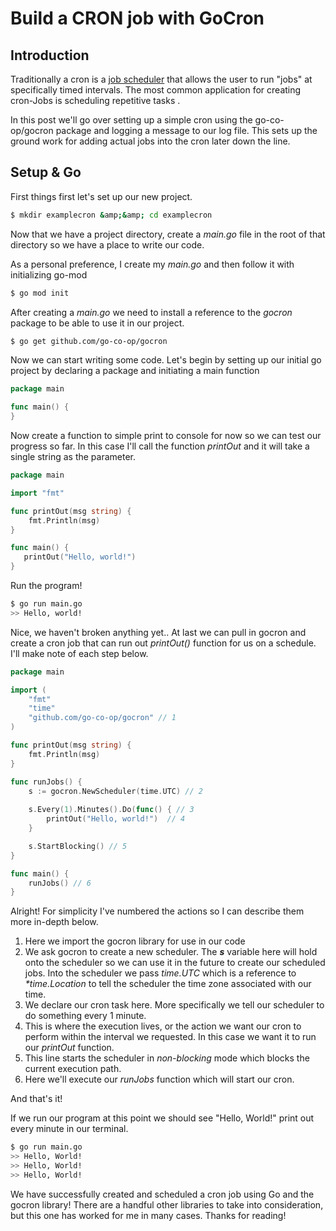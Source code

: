 # Build a CRON job with GoCron

## Introduction

Traditionally a cron is a [job scheduler](https://en.wikipedia.org/wiki/Job_scheduler) that allows the user to run &quot;jobs&quot; at specifically timed intervals. The most common application for creating cron-Jobs is scheduling repetitive tasks .</p><p>In this post we&#39;ll go over setting up a simple cron using the go-co-op/gocron package and logging a message to our log file. This sets up the ground work for adding actual jobs into the cron later down the line.

## Setup & Go

First things first let's set up our new project.
```sh
$ mkdir examplecron &amp;&amp; cd examplecron
```
Now that we have a project directory, create a <em>main.go</em> file in the root of that directory so we have a place to write our code.

As a personal preference, I create my <em>main.go</em> and then follow it with initializing go-mod
```sh
$ go mod init
```

After creating a <em>main.go</em> we need to install a reference to the <em>gocron</em> package to be able to use it in our project.

```sh
$ go get github.com/go-co-op/gocron
```

Now we can start writing some code. Let's begin by setting up our initial go project by declaring a package and initiating a main function

```go
package main

func main() {
}
```

Now create a function to simple print to console for now so we can test our progress so far. In this case I&#39;ll call the function <em>printOut</em> and it will take a single string as the parameter.</p>

```go
package main

import "fmt"

func printOut(msg string) {
    fmt.Println(msg)
}

func main() {
   printOut("Hello, world!")
}
```

Run the program!

```sh
$ go run main.go
>> Hello, world!
```

Nice, we haven&#39;t broken anything yet..
At last we can pull in gocron and create a cron job that can run out <em>printOut()</em> function for us on a schedule. I&#39;ll make note of each step below.

```go
package main

import (
    "fmt"
    "time"
    "github.com/go-co-op/gocron" // 1
)

func printOut(msg string) {
    fmt.Println(msg)
}

func runJobs() {
    s := gocron.NewScheduler(time.UTC) // 2
    
    s.Every(1).Minutes().Do(func() { // 3
        printOut("Hello, world!")  // 4
    }

    s.StartBlocking() // 5
}

func main() {
    runJobs() // 6
}
```

Alright! For simplicity I&#39;ve numbered the actions so I can describe them more in-depth below.

1. Here we import the gocron library for use in our code
2. We ask gocron to create a new scheduler. The <strong><em>s</em></strong> variable here will hold onto the scheduler so we can use it in the future to create our scheduled jobs. Into the scheduler we pass <em>time.UTC</em> which is a reference to <em>*time.Location</em> to tell the scheduler the time zone associated with our time.
3. We declare our cron task here. More specifically we tell our scheduler to do something every 1 minute.
4. This is where the execution lives, or the action we want our cron to perform within the interval we requested. In this case we want it to run our <em>printOut</em> function.
5. This line starts the scheduler in <em>non-blocking</em> mode which blocks the current execution path.
6. Here we&#39;ll execute our <em>runJobs&nbsp;</em>function which will start our cron.</li></ol><p>And that&#39;s it!</p><p>If we run our program at this point we should see &quot;Hello, World!&quot; print out every minute in our terminal.</p>

```sh
$ go run main.go
>> Hello, World!
>> Hello, World!
>> Hello, World!
```

We have successfully created and scheduled a cron job using Go and the gocron library! There are a handful other libraries to take into consideration, but this one has worked for me in many cases. Thanks for reading!